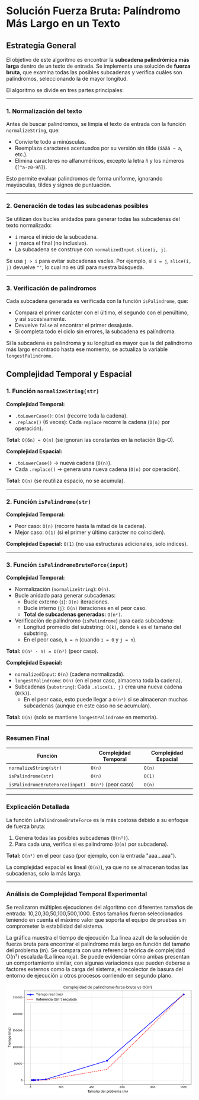 # Solución Fuerza Bruta: Palíndromo Más Largo en un Texto

## Estrategia General

El objetivo de este algoritmo es encontrar la **subcadena palindrómica más larga** dentro de un texto de entrada. Se implementa una solución de **fuerza bruta**, que examina todas las posibles subcadenas y verifica cuáles son palíndromos, seleccionando la de mayor longitud.

El algoritmo se divide en tres partes principales:

---

### 1. Normalización del texto

Antes de buscar palíndromos, se limpia el texto de entrada con la función `normalizeString`, que:

- Convierte todo a minúsculas.
- Reemplaza caracteres acentuados por su versión sin tilde (`áàäâ → a`, etc.).
- Elimina caracteres no alfanuméricos, excepto la letra `ñ` y los números (`[^a-z0-9ñ]`).

Esto permite evaluar palíndromos de forma uniforme, ignorando mayúsculas, tildes y signos de puntuación.

---

### 2. Generación de todas las subcadenas posibles

Se utilizan dos bucles anidados para generar todas las subcadenas del texto normalizado:

- `i` marca el inicio de la subcadena.
- `j` marca el final (no inclusivo).
- La subcadena se construye con `normalizedInput.slice(i, j)`.

Se usa `j > i` para evitar subcadenas vacías. Por ejemplo, si `i = j`, `slice(i, j)` devuelve `""`, lo cual no es útil para nuestra búsqueda.

---

### 3. Verificación de palíndromos

Cada subcadena generada es verificada con la función `isPalindrome`, que:

- Compara el primer carácter con el último, el segundo con el penúltimo, y así sucesivamente.
- Devuelve `false` al encontrar el primer desajuste.
- Si completa todo el ciclo sin errores, la subcadena es palíndroma.

Si la subcadena es palíndroma **y** su longitud es mayor que la del palíndromo más largo encontrado hasta ese momento, se actualiza la variable `longestPalindrome`.

## Complejidad Temporal y Espacial

### 1. Función `normalizeString(str)`

**Complejidad Temporal:**
- `.toLowerCase()`: `O(n)` (recorre toda la cadena).
- `.replace()` (6 veces): Cada `replace` recorre la cadena (`O(n)` por operación).

**Total:** `O(6n) = O(n)` (se ignoran las constantes en la notación Big-O).

**Complejidad Espacial:**
- `.toLowerCase()` → nueva cadena (`O(n)`).
- Cada `.replace()` → genera una nueva cadena (`O(n)` por operación).

**Total:** `O(n)` (se reutiliza espacio, no se acumula).

---

### 2. Función `isPalindrome(str)`

**Complejidad Temporal:**
- Peor caso: `O(n)` (recorre hasta la mitad de la cadena).
- Mejor caso: `O(1)` (si el primer y último carácter no coinciden).

**Complejidad Espacial:** `O(1)` (no usa estructuras adicionales, solo índices).

---

### 3. Función `isPalindromeBruteForce(input)`

**Complejidad Temporal:**
- Normalización (`normalizeString`): `O(n)`.
- Bucle anidado para generar subcadenas:
  - Bucle externo (`i`): `O(n)` iteraciones.
  - Bucle interno (`j`): `O(n)` iteraciones en el peor caso.
  - **Total de subcadenas generadas:** `O(n²)`.
- Verificación de palíndromo (`isPalindrome`) para cada subcadena:
  - Longitud promedio del substring: `O(k)`, donde `k` es el tamaño del substring.
  - En el peor caso, `k = n` (cuando `i = 0` y `j = n`).

**Total:** `O(n² · n) = O(n³)` (peor caso).

**Complejidad Espacial:**
- `normalizedInput`: `O(n)` (cadena normalizada).
- `longestPalindrome`: `O(n)` (en el peor caso, almacena toda la cadena).
- Subcadenas (`substring`): Cada `.slice(i, j)` crea una nueva cadena (`O(k)`).
  - En el peor caso, esto puede llegar a `O(n²)` si se almacenan muchas subcadenas (aunque en este caso no se acumulan).

**Total:** `O(n)` (solo se mantiene `longestPalindrome` en memoria).

---

### Resumen Final

| Función                        | Complejidad Temporal      | Complejidad Espacial      |
|---------------------------------|---------------------------|---------------------------|
| `normalizeString(str)`          | `O(n)`                    | `O(n)`                    |
| `isPalindrome(str)`             | `O(n)`                    | `O(1)`                    |
| `isPalindromeBruteForce(input)` | `O(n³)` (peor caso)       | `O(n)`                    |

---

### Explicación Detallada

La función `isPalindromeBruteForce` es la más costosa debido a su enfoque de fuerza bruta:

1. Genera todas las posibles subcadenas (`O(n²)`).
2. Para cada una, verifica si es palíndromo (`O(n)` por subcadena).

**Total:** `O(n³)` en el peor caso (por ejemplo, con la entrada "aaa...aaa").

La complejidad espacial es lineal (`O(n)`), ya que no se almacenan todas las subcadenas, solo la más larga.

---

### Análisis de Complejidad Temporal Experimental

Se realizaron múltiples ejecuciones del algoritmo con diferentes tamaños de entrada: 10,20,30,50,100,500,1000. Estos tamaños fueron seleccionados teniendo en cuenta el máximo valor que soporta el equipo de pruebas sin comprometer la estabilidad del sistema.

La gráfica muestra el tiempo de ejecución (La linea azul) de la solución de fuerza bruta para encontrar el palíndromo más largo en función del tamaño del problema (m). Se compara con una referencia teórica de complejidad O(n³) escalada (La linea roja). Se puede evidenciar cómo ambas presentan un comportamiento similar, con algunas variaciones que pueden deberse a factores externos como la carga del sistema, el recolector de basura del entorno de ejecución u otros procesos corriendo en segundo plano.



![Comparación entre tiempo de ejecución y función cubica](./imgs/brute-force-solution-palindrome.png)